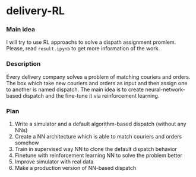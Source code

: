# delivery-RL
### Main idea
I will try to use RL approachs to solve a dispath assignment promlem.
Please, read `result.ipynb` to get more information of the work.
### Description
Every delivery company solves a problem of matching couriers and orders. The box which take new couriers and orders as input and then assign one to another is named dispatch.
The main idea is to create neural-network-based dispatch and the fine-tune it via reinforcement learning.
### Plan
1. Write a simulator and a default algorithm-based dispatch (without any NNs)
2. Create a NN architecture which is able to match couriers and orders somehow
3. Train in supervised way NN to clone the default dispatch behavior
4. Finetune with reinforcement learning NN to solve the problem better
5. Improve simulator with real data 
6. Make a production version of NN-based dispatch



